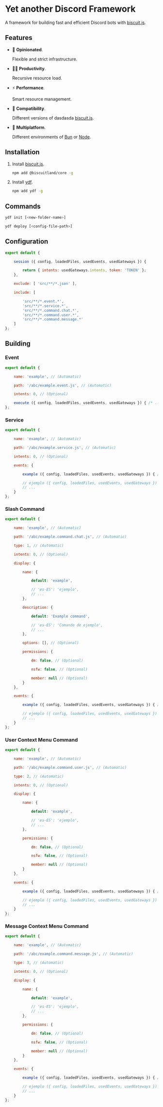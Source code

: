 # Yet another Discord Framework

A framework for building fast and efficient Discord bots with [biscuit.js](https://biscuitjs.com).

## Features

- 📐 **Opinionated**.

    Flexible and strict infrastructure.

- 💪🏻 **Productivity**.

    Recursive resource load.

- ⚡ **Performance**.

    Smart resource management.

- 🚀 **Compatibility**.

    Different versions of dasdasda [biscuit.js](https://biscuitjs.com).

- 🧱 **Multiplatform**.

    Different environments of [Bun](https://bun.sh) or [Node](https://nodejs.org).

## Installation

1. Install [biscuit.js](https://npmjs.com/package/@biscuitland/core).

    ```bash
    npm add @biscuitland/core -g
    ```

2. Install [ydf](https://npmjs.com/package/ydf).

    ```bash
    npm add ydf -g
    ```

## Commands

```bash
ydf init [<new-folder-name>]
```

```bash
ydf deploy [<config-file-path>]
```
 
## Configuration

```js
export default {

    session ({ config, loadedFiles, usedEvents, usedGateways }) {

        return { intents: usedGateways.intents, token: 'TOKEN' };
    },

    exclude: [ 'src/**/*.json' ],

    include: [

        'src/**/*.event.*',
        'src/**/*.service.*',
        'src/**/*.command.chat.*',
        'src/**/*.command.user.*',
        'src/**/*.command.message.*'
    ]
};
```

## Building

### Event

```js
export default {

    name: 'example', // (Automatic)

    path: '/abc/example.event.js', // (Automatic)

    intents: 0, // (Optional)

    execute ({ config, loadedFiles, usedEvents, usedGateways }) { /* ... */ }
};
```

### Service

```js
export default {

    name: 'example', // (Automatic)

    path: '/abc/example.service.js', // (Automatic)

    intents: 0, // (Optional)

    events: {

        example ({ config, loadedFiles, usedEvents, usedGateways }) { /* ... */ },

        // ejemplo ({ config, loadedFiles, usedEvents, usedGateways }) { /* ... */ },
        // ...
    }
};
```

### Slash Command

```js
export default {

    name: 'example', // (Automatic)

    path: '/abc/example.command.chat.js', // (Automatic)

    type: 1, // (Automatic)

    intents: 0, // (Optional)

    display: {

        name: {

            default: 'example',

            // 'es-ES': 'ejemplo',
            // ...
        },

        description: {

            default: 'Example command',

            // 'es-ES': 'Comando de ejemplo',
            // ...
        },

        options: [], // (Optional)

        permissions: {

            dm: false, // (Optional)

            nsfw: false, // (Optional)

            member: null // (Optional)
        }
    },

    events: {

        example ({ config, loadedFiles, usedEvents, usedGateways }) { /* ... */ },

        // ejemplo ({ config, loadedFiles, usedEvents, usedGateways }) { /* ... */ },
        // ...
    }
};
```

### User Context Menu Command

```js
export default {

    name: 'example', // (Automatic)

    path: '/abc/example.command.user.js', // (Automatic)

    type: 2, // (Automatic)

    intents: 0, // (Optional)

    display: {

        name: {

            default: 'example',

            // 'es-ES': 'ejemplo',
            // ...
        },

        permissions: {

            dm: false, // (Optional)

            nsfw: false, // (Optional)

            member: null // (Optional)
        }
    },

    events: {

        example ({ config, loadedFiles, usedEvents, usedGateways }) { /* ... */ },

        // ejemplo ({ config, loadedFiles, usedEvents, usedGateways }) { /* ... */ },
        // ...
    }
};
```

### Message Context Menu Command

```js
export default {

    name: 'example', // (Automatic)

    path: '/abc/example.command.message.js', // (Automatic)

    type: 3, // (Automatic)

    intents: 0, // (Optional)

    display: {

        name: {

            default: 'example',

            // 'es-ES': 'ejemplo',
            // ...
        },

        permissions: {

            dm: false, // (Optional)

            nsfw: false, // (Optional)

            member: null // (Optional)
        }
    },

    events: {

        example ({ config, loadedFiles, usedEvents, usedGateways }) { /* ... */ },

        // ejemplo ({ config, loadedFiles, usedEvents, usedGateways }) { /* ... */ },
        // ...
    }
};
```
